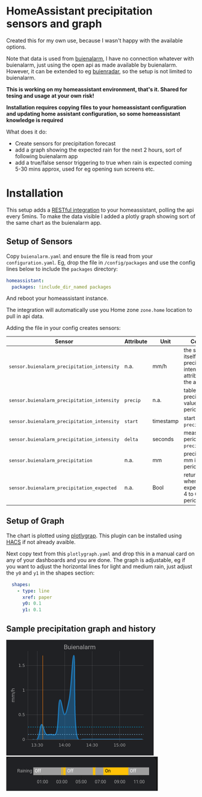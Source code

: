 # HomeAssistant precipitation sensors and graph

Created this for my own use, because I wasn't happy with the available options.

Note that data is used from [buienalarm](https://www.buienalarm.nl), I have no connection whatever with buienalarm, just using the open api as made available by buienalarm. However, it can be extended to eg [buienradar](https://www.buienradar.nl), so the setup is not limited to buienalarm.

**This is working on my homeassistant environment, that's it. Shared for tesing and usage at your own risk!**

**Installation requires copying files to your homeassistant configuration and updating home assistant configuration, so some homeassistant knowledge is required**

What does it do:
- Create sensors for precipitation forecast
- add a graph showing the expected rain for the next 2 hours, sort of following buienalarm app
- add a true/false sensor triggering to true when rain is expected coming 5-30 mins approx, used for eg opening sun screens etc.

# Installation
This setup adds a [RESTful integration](https://www.home-assistant.io/integrations/rest/) to your homeassistant, polling the api every 5mins. To make the data visible I added a plotly graph showing sort of the same chart as the buienalarm app.

## Setup of Sensors 
Copy `buienalarm.yaml` and ensure the file is read from your `configuration.yaml`. Eg, drop the file in `/config/packages` and use the config lines below to include the `packages` directory:

```yaml
homeassistant:
  packages: !include_dir_named packages
```

And reboot your homeassistant instance. 

The integration will automatically use you Home zone `zone.home` location to pull in api data.

Adding the file in your config creates sensors:

Sensor|Attribute|Unit|Comment
--|--|--|--
`sensor.buienalarm_precipitation_intensity`|n.a.|mm/h|the sensor itself holds the precipitation intensity, attributes hold the api data
`sensor.buienalarm_precipitation_intensity`|`precip`|n.a.|table with precipitation values per period `delta`
`sensor.buienalarm_precipitation_intensity`|`start`|timestamp|start time of `precip` table
`sensor.buienalarm_precipitation_intensity`|`delta`|seconds|measumerment period of `precip` table
`sensor.buienalarm_precipitation`|n.a.|mm|precipitation in mm in `delta` period
`sensor.buienalarm_precipitation_expected`|n.a.|Bool|returns True when rain expected next 4 to 6 `delta` periods

## Setup of Graph
The chart is plotted using [plotlygrap](https://github.com/dbuezas/lovelace-plotly-graph-card). This plugin can be installed using [HACS](https://hacs.xyz) if not already avaible.

Next copy text from this `plotlygraph.yaml` and drop this in a manual card on any of your dashboards and you are done. The graph is adjustable, eg if you want to adjust the horizontal lines for light and medium rain, just adjust the `y0` and `y1` in the shapes section:

```yaml
  shapes:
    - type: line
      xref: paper
      y0: 0.1
      y1: 0.1
```

## Sample precipitation graph and history

![Example raining](rain.png "rain ;-)")
![Example rain expected sensor](rain_expected.png "Rain expected sensor")


